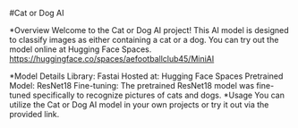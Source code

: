 #Cat or Dog AI

*Overview
Welcome to the Cat or Dog AI project! This AI model is designed to classify images as either containing a cat or a dog. You can try out the model online at Hugging Face Spaces. https://huggingface.co/spaces/aefootballclub45/MiniAI

*Model Details
Library: Fastai
Hosted at: Hugging Face Spaces
Pretrained Model: ResNet18
Fine-tuning: The pretrained ResNet18 model was fine-tuned specifically to recognize pictures of cats and dogs.
*Usage
You can utilize the Cat or Dog AI model in your own projects or try it out via the provided link.
